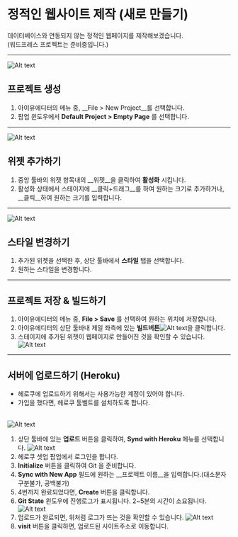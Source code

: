 # 정적인 웹사이트 제작 (새로 만들기)
데이터베이스와 연동되지 않는 정적인 웹페이지를 제작해보겠습니다.<br />(워드프레스 프로젝트는 준비중입니다.)

*****
![Alt text](/img/steps-new-project.png)<br />
## 프로젝트 생성
1. 아이유에디터의 메뉴 중, __File > New Project__를 선택합니다.
2. 팝업 윈도우에서 __Default Project > Empty Page__ 를 선택합니다.


*****
![Alt text](/img/steps-add-widget.png)<br />
## 위젯 추가하기
1. 중앙 툴바의 위젯 항목내의 __위젯__을 클릭하여 __활성화__ 시킵니다.
2. 활성화 상태에서 스테이지에 __클릭+드래그__를 하여 원하는 크기로 추가하거나, __클릭__하여 원하는 크기를 입력합니다.

*****
![Alt text](/img/steps-edit-style.png)<br />
## 스타일 변경하기
1. 추가된 위젯을 선택한 후, 상단 툴바에서 __스타일__ 탭을 선택합니다.
2. 원하는 스타일을 변경합니다.

*****
## 프로젝트 저장 & 빌드하기
1. 아이유에디터의 메뉴 중, __File > Save__ 를 선택하여 원하는 위치에 저장합니다.
2. 아이유에디터의 상단 툴바내 제일 좌측에 있는 __빌드버튼__![Alt text](/img/steps-build-btn.png)을 클릭합니다.
3. 스테이지에 추가된 위젯이 웹페이지로 만들어진 것을 확인할 수 있습니다.
![Alt text](/img/steps-after-build.png)

*****

## 서버에 업로드하기 (Heroku)
* 헤로쿠에 업로드하기 위해서는 사용가능한 계정이 있어야 합니다. 
* 가입을 했다면, 헤로쿠 툴벨트를 설치하도록 합니다.
<br /><br />

![Alt text](/img/steps-upload-to-heroku.png)<br />
1. 상단 툴바에 있는 __업로드__ 버튼을 클릭하여, __Synd with Heroku__ 메뉴를 선택합니다.
![Alt text](/img/steps-heroku-setup.png)<br />
2. 헤로쿠 셋업 팝업에서 로그인을 합니다.<br />
3. __Initialize__ 버튼을 클릭하여 Git 을 준비합니다.<br />
4. __Sync with New App__ 필드에 원하는 __프로젝트 이름__을 입력합니다.(대소문자구분불가, 공백불가)<br />
5. 4번까지 완료되었다면, __Create__ 버튼을 클릭합니다.<br />
6. __Git State__ 윈도우에 진행로그가 표시됩니다. 2~5분의 시간이 소요됩니다.<br />
![Alt text](/img/steps-heroku-success.png)<br />
7. 업로드가 완료되면, 위처럼 로그가 뜨는 것을 확인할 수 있습니다.
![Alt text](/img/steps-after-heroku-upload.png)<br />
8. __visit__ 버튼을 클릭하면, 업로드된 사이트주소로 이동합니다.